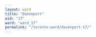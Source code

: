 ```yaml
---
layout: ward
title: "Davenport"
wid: "17"
ward: "ward_17"
permalink: "/toronto-ward/davenport-17/"
---
```

